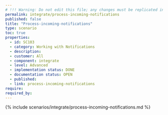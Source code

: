 ```yaml
---
# !!! Warning: Do not edit this file; any changes must be replicated in Excel !!!
permalink: integrate/process-incoming-notifications
published: false
title: "Process-incoming-notifications"
type: scenario
toc: true
properties:
  - id: SC103
  - category: Working with Notifications
  - description:
  - customer: All
  - component: integrate
  - level: Advanced
  - implementation status: DONE
  - documentation status: OPEN
  - published:
  - link: process-incoming-notifications
require:
required_by:
---
```


{% include scenarios/integrate/process-incoming-notifications.md %}
